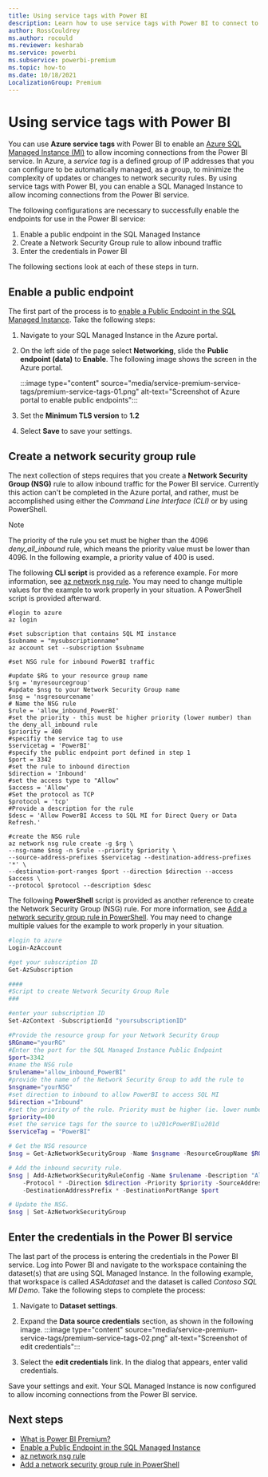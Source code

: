 ```yaml
---
title: Using service tags with Power BI
description: Learn how to use service tags with Power BI to connect to a SQL Managed Instance
author: RossCouldrey
ms.author: rocould
ms.reviewer: kesharab
ms.service: powerbi
ms.subservice: powerbi-premium
ms.topic: how-to
ms.date: 10/18/2021
LocalizationGroup: Premium
---
```

# Using service tags with Power BI

You can use **Azure service tags** with Power BI to enable an [Azure SQL Managed Instance (MI)](/azure/azure-sql/managed-instance/sql-managed-instance-paas-overview) to allow incoming connections from the Power BI service. In Azure, a *service tag* is a defined group of IP addresses that you can configure to be automatically managed, as a group, to minimize the complexity of updates or changes to network security rules. By using service tags with Power BI, you can enable a SQL Managed Instance to allow incoming connections from the Power BI service.

The following configurations are necessary to successfully enable the endpoints for use in the Power BI service:

1. Enable a public endpoint in the SQL Managed Instance
2. Create a Network Security Group rule to allow inbound traffic
3. Enter the credentials in Power BI

The following sections look at each of these steps in turn.


## Enable a public endpoint

The first part of the process is to [enable a Public Endpoint in the SQL Managed Instance](/azure/azure-sql/managed-instance/public-endpoint-configure). Take the following steps:

1. Navigate to your SQL Managed Instance in the Azure portal.
2. On the left side of the page select **Networking**, slide the **Public endpoint (data)** to **Enable**. The following image shows the screen in the Azure portal.

    :::image type="content" source="media/service-premium-service-tags/premium-service-tags-01.png" alt-text="Screenshot of Azure portal to enable public endpoints":::

3. Set the **Minimum TLS version** to **1.2**
4. Select **Save** to save your settings.

## Create a network security group rule

The next collection of steps requires that you create a **Network Security Group (NSG)** rule to allow inbound traffic for the Power BI service. Currently this action can't be completed in the Azure portal, and rather, must be accomplished using either the *Command Line Interface (CLI)* or by using PowerShell. 

> [!NOTE]
> The priority of the rule you set must be higher than the 4096 *deny_all_inbound* rule, which means the priority value must be lower than 4096. In the following example, a priority value of 400 is used.

The following **CLI script** is provided as a reference example. For more information, see [az network nsg rule](/cli/azure/network/nsg/rule). You may need to change multiple values for the example to work properly in your situation. A PowerShell script is provided afterward. 

```azurecli
#login to azure
az login
 
#set subscription that contains SQL MI instance
$subname = "mysubscriptionname"
az account set --subscription $subname
 
#set NSG rule for inbound PowerBI traffic

#update $RG to your resource group name
$rg = 'myresourcegroup'
#update $nsg to your Network Security Group name
$nsg = 'nsgresourcename'
# Name the NSG rule
$rule = 'allow_inbound_PowerBI'
#set the priority - this must be higher priority (lower number) than the deny_all_inbound rule
$priority = 400
#specifiy the service tag to use
$servicetag = 'PowerBI'
#specify the public endpoint port defined in step 1
$port = 3342
#set the rule to inbound direction
$direction = 'Inbound'
#set the access type to "Allow"
$access = 'Allow'
#Set the protocol as TCP
$protocol = 'tcp'
#Provide a description for the rule
$desc = 'Allow PowerBI Access to SQL MI for Direct Query or Data Refresh.'
 
#create the NSG rule
az network nsg rule create -g $rg \
--nsg-name $nsg -n $rule --priority $priority \
--source-address-prefixes $servicetag --destination-address-prefixes '*' \
--destination-port-ranges $port --direction $direction --access $access \
--protocol $protocol --description $desc
```

The following **PowerShell** script is provided as another reference to create the Network Security Group (NSG) rule. For more information, see [Add a network security group rule in PowerShell](/azure/service-fabric/scripts/service-fabric-powershell-add-nsg-rule). You may need to change multiple values for the example to work properly in your situation. 

```powershell
#login to azure
Login-AzAccount

#get your subscription ID
Get-AzSubscription

####
#Script to create Network Security Group Rule
###

#enter your subscription ID
Set-AzContext -SubscriptionId "yoursubscriptionID" 

#Provide the resource group for your Network Security Group
$RGname="yourRG"
#Enter the port for the SQL Managed Instance Public Endpoint
$port=3342
#name the NSG rule
$rulename="allow_inbound_PowerBI"
#provide the name of the Network Security Group to add the rule to
$nsgname="yourNSG"
#set direction to inbound to allow PowerBI to access SQL MI
$direction ="Inbound"
#set the priority of the rule. Priority must be higher (ie. lower number) than the deny_all_inbound (4096)
$priority=400
#set the service tags for the source to \u201cPowerBI\u201d
$serviceTag = "PowerBI"

# Get the NSG resource
$nsg = Get-AzNetworkSecurityGroup -Name $nsgname -ResourceGroupName $RGname

# Add the inbound security rule.
$nsg | Add-AzNetworkSecurityRuleConfig -Name $rulename -Description "Allow app port" -Access Allow `
    -Protocol * -Direction $direction -Priority $priority -SourceAddressPrefix $serviceTag -SourcePortRange * `
    -DestinationAddressPrefix * -DestinationPortRange $port

# Update the NSG.
$nsg | Set-AzNetworkSecurityGroup 

```

## Enter the credentials in the Power BI service

The last part of the process is entering the credentials in the Power BI service. Log into Power BI and navigate to the workspace containing the dataset(s) that are using SQL Managed Instance. In the following example, that workspace is called *ASAdataset* and the dataset is called *Contoso SQL MI Demo*. Take the following steps to complete the process:

1. Navigate to **Dataset settings**.
2. Expand the **Data source credentials** section, as shown in the following image.
    :::image type="content" source="media/service-premium-service-tags/premium-service-tags-02.png" alt-text="Screenshot of edit credentials":::

3. Select the **edit credentials** link. In the dialog that appears, enter valid credentials.

Save your settings and exit. Your SQL Managed Instance is now configured to allow incoming connections from the Power BI service.


## Next steps

* [What is Power BI Premium?](service-premium-what-is.md)
* [Enable a Public Endpoint in the SQL Managed Instance](/azure/azure-sql/managed-instance/public-endpoint-configure)
* [az network nsg rule](/cli/azure/network/nsg/rule)
* [Add a network security group rule in PowerShell](/azure/service-fabric/scripts/service-fabric-powershell-add-nsg-rule)






